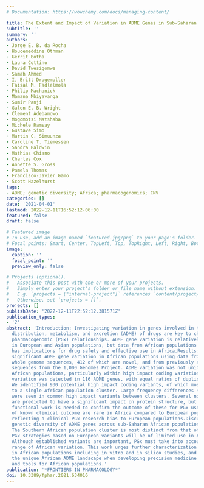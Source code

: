```yaml
---
# Documentation: https://wowchemy.com/docs/managing-content/

title: The Extent and Impact of Variation in ADME Genes in Sub-Saharan African Populations
subtitle: ''
summary: ''
authors:
- Jorge E. B. da Rocha
- Houcemeddine Othman
- Gerrit Botha
- Laura Cottino
- David Twesigomwe
- Samah Ahmed
- I, Britt Drogemoller
- Faisal M. Fadlelmola
- Philip Machanick
- Mamana Mbiyavanga
- Sumir Panji
- Galen E. B. Wright
- Clement Adebamowo
- Mogomotsi Matshaba
- Michele Ramsay
- Gustave Simo
- Martin C. Simuunza
- Caroline T. Tiemessen
- Sandra Baldwin
- Mathias Chiano
- Charles Cox
- Annette S. Gross
- Pamela Thomas
- Francisco-Javier Gamo
- Scott Hazelhurst
tags:
- ADME; genetic diversity; Africa; pharmacogenomics; CNV
categories: []
date: '2021-04-01'
lastmod: 2022-12-11T16:52:12-06:00
featured: false
draft: false

# Featured image
# To use, add an image named `featured.jpg/png` to your page's folder.
# Focal points: Smart, Center, TopLeft, Top, TopRight, Left, Right, BottomLeft, Bottom, BottomRight.
image:
  caption: ''
  focal_point: ''
  preview_only: false

# Projects (optional).
#   Associate this post with one or more of your projects.
#   Simply enter your project's folder or file name without extension.
#   E.g. `projects = ["internal-project"]` references `content/project/deep-learning/index.md`.
#   Otherwise, set `projects = []`.
projects: []
publishDate: '2022-12-11T22:52:12.381571Z'
publication_types:
- '2'
abstract: 'Introduction: Investigating variation in genes involved in the absorption,
  distribution, metabolism, and excretion (ADME) of drugs are key to characterizing
  pharmacogenomic (PGx) relationships. ADME gene variation is relatively well characterized
  in European and Asian populations, but data from African populations are under-studied-which
  has implications for drug safety and effective use in Africa.Results: We identified
  significant ADME gene variation in African populations using data from 458 high-coverage
  whole genome sequences, 412 of which are novel, and from previously available African
  sequences from the 1,000 Genomes Project. ADME variation was not uniform across
  African populations, particularly within high impact coding variation. Copy number
  variation was detected in 116 ADME genes, with equal ratios of duplications/deletions.
  We identified 930 potential high impact coding variants, of which most are discrete
  to a single African population cluster. Large frequency differences (i.e., >10%)
  were seen in common high impact variants between clusters. Several novel variants
  are predicted to have a significant impact on protein structure, but additional
  functional work is needed to confirm the outcome of these for PGx use. Most variants
  of known clinical outcome are rare in Africa compared to European populations, potentially
  reflecting a clinical PGx research bias to European populations.Discussion: The
  genetic diversity of ADME genes across sub-Saharan African populations is large.
  The Southern African population cluster is most distinct from that of far West Africa.
  PGx strategies based on European variants will be of limited use in African populations.
  Although established variants are important, PGx must take into account the full
  range of African variation. This work urges further characterization of variants
  in African populations including in vitro and in silico studies, and to consider
  the unique African ADME landscape when developing precision medicine guidelines
  and tools for African populations.'
publication: '*FRONTIERS IN PHARMACOLOGY*'
doi: 10.3389/fphar.2021.634016
---
```

